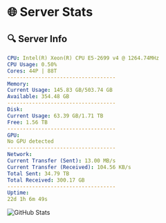 # 🌐 Server Stats
## 🔍 Server Info
```yaml
CPU: Intel(R) Xeon(R) CPU E5-2699 v4 @ 1264.74MHz
CPU Usage: 0.50%
Cores: 44P | 88T
-----------------------------------
Memory:
Current Usage: 145.83 GB/503.74 GB
Available: 354.48 GB
-----------------------------------
Disk:
Current Usage: 63.39 GB/1.71 TB
Free: 1.56 TB
-----------------------------------
GPU:
No GPU detected
-----------------------------------
Network:
Current Transfer (Sent): 13.00 MB/s
Current Transfer (Received): 104.56 KB/s
Total Sent: 34.79 TB
Total Received: 300.17 GB
-----------------------------------
Uptime:
22d 1h 6m 49s
```
![GitHub Stats](https://img.shields.io/badge/Updated-2025-03-29_22:29:38-blue)